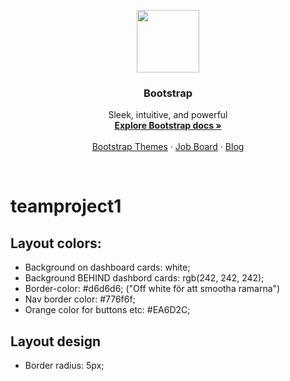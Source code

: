<p align="center">
  <a href="https://getbootstrap.com/">
    <img src="https://lh3.googleusercontent.com/oFlHrHIHr3IT0KgbFVmNjCsI7PDzdm6YQj9WhXpaPiM7elyTXpHlNDLklr5RElpG3gM=h310" alt="" width=100 height=100>
  </a>

  <h3 align="center">Bootstrap</h3>

  <p align="center">
    Sleek, intuitive, and powerful 
    <br>
    <a href="https://getbootstrap.com/docs/4.0/"><strong>Explore Bootstrap docs »</strong></a>
    <br>
    <br>
    <a href="https://themes.getbootstrap.com/">Bootstrap Themes</a>
    ·
    <a href="https://jobs.getbootstrap.com/">Job Board</a>
    ·
    <a href="https://blog.getbootstrap.com/">Blog</a>
  </p>
</p>

<br>


# teamproject1

## Layout colors:
* Background on dashboard cards: white;
* Background BEHIND dashbord cards: rgb(242, 242, 242);
* Border-color: #d6d6d6; ("Off white för att smootha ramarna")
* Nav border color: #776f6f;
* Orange color for buttons etc: #EA6D2C;

## Layout design
* Border radius: 5px;
